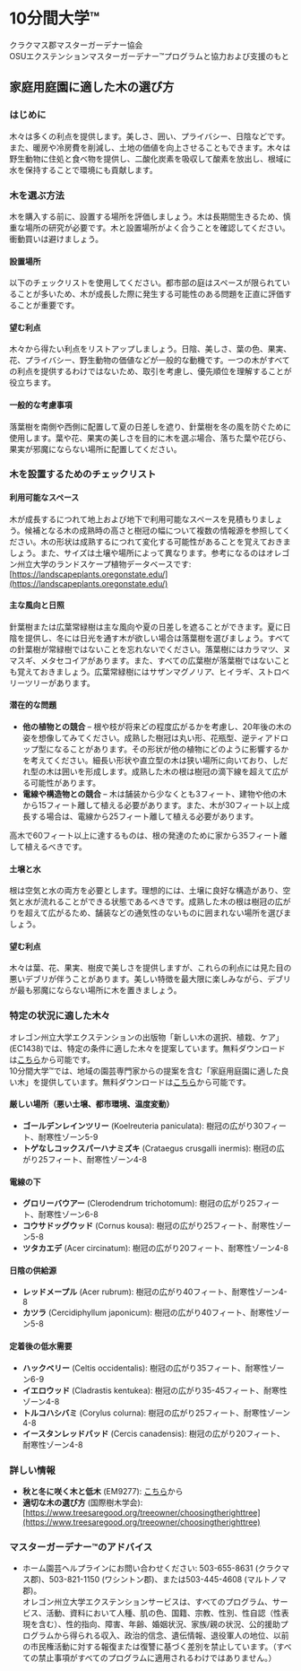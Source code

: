 # 10分間大学™

クラクマス郡マスターガーデナー協会  
OSUエクステンションマスターガーデナー™プログラムと協力および支援のもと  

## 家庭用庭園に適した木の選び方

### はじめに
木々は多くの利点を提供します。美しさ、囲い、プライバシー、日陰などです。また、暖房や冷房費を削減し、土地の価値を向上させることもできます。木々は野生動物に住処と食べ物を提供し、二酸化炭素を吸収して酸素を放出し、根域に水を保持することで環境にも貢献します。

### 木を選ぶ方法
木を購入する前に、設置する場所を評価しましょう。木は長期間生きるため、慎重な場所の研究が必要です。木と設置場所がよく合うことを確認してください。衝動買いは避けましょう。

#### 設置場所
以下のチェックリストを使用してください。都市部の庭はスペースが限られていることが多いため、木が成長した際に発生する可能性のある問題を正直に評価することが重要です。

#### 望む利点
木々から得たい利点をリストアップしましょう。日陰、美しさ、葉の色、果実、花、プライバシー、野生動物の価値などが一般的な動機です。一つの木がすべての利点を提供するわけではないため、取引を考慮し、優先順位を理解することが役立ちます。

#### 一般的な考慮事項
落葉樹を南側や西側に配置して夏の日差しを遮り、針葉樹を冬の風を防ぐために使用します。葉や花、果実の美しさを目的に木を選ぶ場合、落ちた葉や花びら、果実が邪魔にならない場所に配置してください。

### 木を設置するためのチェックリスト

#### 利用可能なスペース
木が成長するにつれて地上および地下で利用可能なスペースを見積もりましょう。候補となる木の成熟時の高さと樹冠の幅について複数の情報源を参照してください。木の形状は成熟するにつれて変化する可能性があることを覚えておきましょう。また、サイズは土壌や場所によって異なります。参考になるのはオレゴン州立大学のランドスケープ植物データベースです: [https://landscapeplants.oregonstate.edu/](https://landscapeplants.oregonstate.edu/)

#### 主な風向と日照
針葉樹または広葉常緑樹は主な風向や夏の日差しを遮ることができます。夏に日陰を提供し、冬には日光を通す木が欲しい場合は落葉樹を選びましょう。すべての針葉樹が常緑樹ではないことを忘れないでください。落葉樹にはカラマツ、ヌマスギ、メタセコイアがあります。また、すべての広葉樹が落葉樹ではないことも覚えておきましょう。広葉常緑樹にはサザンマグノリア、ヒイラギ、ストロベリーツリーがあります。

#### 潜在的な問題
- **他の植物との競合** – 根や枝が将来どの程度広がるかを考慮し、20年後の木の姿を想像してみてください。成熟した樹冠は丸い形、花瓶型、逆ティアドロップ型になることがあります。その形状が他の植物にどのように影響するかを考えてください。細長い形状や直立型の木は狭い場所に向いており、しだれ型の木は囲いを形成します。成熟した木の根は樹冠の滴下線を超えて広がる可能性があります。
- **電線や構造物との競合** – 木は舗装から少なくとも3フィート、建物や他の木から15フィート離して植える必要があります。また、木が30フィート以上成長する場合は、電線から25フィート離して植える必要があります。

高木で60フィート以上に達するものは、根の発達のために家から35フィート離して植えるべきです。

#### 土壌と水
根は空気と水の両方を必要とします。理想的には、土壌に良好な構造があり、空気と水が流れることができる状態であるべきです。成熟した木の根は樹冠の広がりを超えて広がるため、舗装などの通気性のないものに囲まれない場所を選びましょう。

#### 望む利点
木々は葉、花、果実、樹皮で美しさを提供しますが、これらの利点には見た目の悪いデブリが伴うことがあります。美しい特徴を最大限に楽しみながら、デブリが最も邪魔にならない場所に木を置きましょう。

### 特定の状況に適した木々
オレゴン州立大学エクステンションの出版物「新しい木の選択、植栽、ケア」(EC1438)では、特定の条件に適した木々を提案しています。無料ダウンロードは[こちら](https://catalog.extension.oregonstate.edu)から可能です。  
10分間大学™では、地域の園芸専門家からの提案を含む「家庭用庭園に適した良い木」を提供しています。無料ダウンロードは[こちら](https://www.cmastergardeners.org/10-minute-university/)から可能です。

#### 厳しい場所（悪い土壌、都市環境、温度変動）
- **ゴールデンレインツリー** (Koelreuteria paniculata): 樹冠の広がり30フィート、耐寒性ゾーン5-9  
- **トゲなしコックスパーハナミズキ** (Crataegus crusgalli inermis): 樹冠の広がり25フィート、耐寒性ゾーン4-8  

#### 電線の下
- **グロリーバウアー** (Clerodendrum trichotomum): 樹冠の広がり25フィート、耐寒性ゾーン6-8  
- **コウサドッグウッド** (Cornus kousa): 樹冠の広がり25フィート、耐寒性ゾーン5-8  
- **ツタカエデ** (Acer circinatum): 樹冠の広がり20フィート、耐寒性ゾーン4-8  

#### 日陰の供給源
- **レッドメープル** (Acer rubrum): 樹冠の広がり40フィート、耐寒性ゾーン4-8  
- **カツラ** (Cercidiphyllum japonicum): 樹冠の広がり40フィート、耐寒性ゾーン5-8  

#### 定着後の低水需要
- **ハックベリー** (Celtis occidentalis): 樹冠の広がり35フィート、耐寒性ゾーン6-9  
- **イエロウッド** (Cladrastis kentukea): 樹冠の広がり35-45フィート、耐寒性ゾーン4-8  
- **トルコハシバミ** (Corylus colurna): 樹冠の広がり25フィート、耐寒性ゾーン4-8  
- **イースタンレッドバッド** (Cercis canadensis): 樹冠の広がり20フィート、耐寒性ゾーン4-8  

### 詳しい情報
- **秋と冬に咲く木と低木** (EM9277): [こちら](https://catalog.extension.oregonstate.edu)から  
- **適切な木の選び方** (国際樹木学会): [https://www.treesaregood.org/treeowner/choosingtherighttree](https://www.treesaregood.org/treeowner/choosingtherighttree)

### マスターガーデナー™のアドバイス
- ホーム園芸ヘルプラインにお問い合わせください: 503-655-8631 (クラクマス郡)、503-821-1150 (ワシントン郡)、または503-445-4608 (マルトノマ郡)。  
オレゴン州立大学エクステンションサービスは、すべてのプログラム、サービス、活動、資料において人種、肌の色、国籍、宗教、性別、性自認（性表現を含む）、性的指向、障害、年齢、婚姻状況、家族/親の状況、公的援助プログラムから得られる収入、政治的信念、遺伝情報、退役軍人の地位、以前の市民権活動に対する報復または復讐に基づく差別を禁止しています。（すべての禁止事項がすべてのプログラムに適用されるわけではありません。）